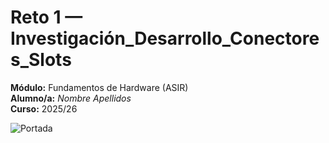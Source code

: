 
# Reto 1 — Investigación_Desarrollo_Conectores_Slots

**Módulo:** Fundamentos de Hardware (ASIR)  
**Alumno/a:** _Nombre Apellidos_  
**Curso:** 2025/26

![Portada](../assets/img/00-portada/portada.png "Portada")
